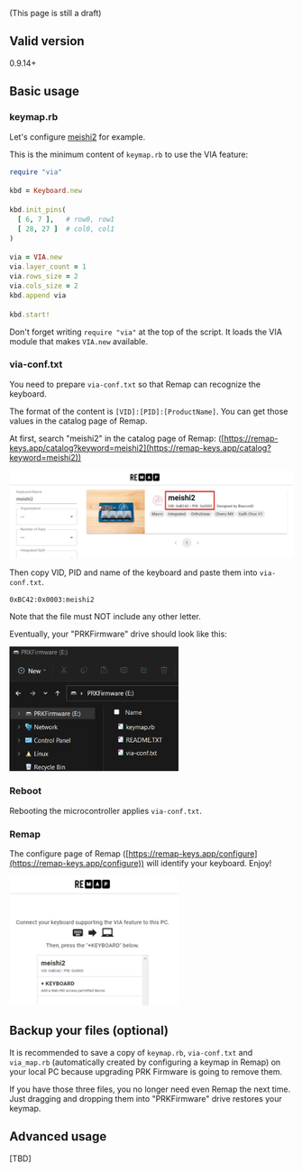 (This page is still a draft)

## Valid version

0.9.14+

## Basic usage

### keymap.rb

Let's configure [meishi2](https://github.com/picoruby/prk_meishi2) for example.

This is the minimum content of `keymap.rb` to use the VIA feature:

```ruby
require "via"

kbd = Keyboard.new

kbd.init_pins(
  [ 6, 7 ],   # row0, row1
  [ 28, 27 ]  # col0, col1
)

via = VIA.new
via.layer_count = 1
via.rows_size = 2
via.cols_size = 2
kbd.append via

kbd.start!
```

Don't forget writing `require "via"` at the top of the script.
It loads the VIA module that makes `VIA.new` available.

### via-conf.txt

You need to prepare `via-conf.txt` so that Remap can recognize the keyboard.

The format of the content is `[VID]:[PID]:[ProductName]`.
You can get those values in the catalog page of Remap.

At first, search "meishi2" in the catalog page of Remap: ([https://remap-keys.app/catalog?keyword=meishi2](https://remap-keys.app/catalog?keyword=meishi2))

<img src="images/remap.png" width="600" />

Then copy VID, PID and name of the keyboard and paste them into `via-conf.txt`.

```
0xBC42:0x0003:meishi2
```

Note that the file must NOT include any other letter.

Eventually, your "PRKFirmware" drive should look like this:

<img src="images/via-conf.png" width="300" />

### Reboot

Rebooting the microcontroller applies `via-conf.txt`.

### Remap

The configure page of Remap ([https://remap-keys.app/configure](https://remap-keys.app/configure)) will identify your keyboard. Enjoy!

<img src="images/remap2.png" width="300" />

## Backup your files (optional)

It is recommended to save a copy of `keymap.rb`, `via-conf.txt` and `via_map.rb` (automatically created by configuring a keymap in Remap) on your local PC because upgrading PRK Firmware is going to remove them.

If you have those three files, you no longer need even Remap the next time. Just dragging and dropping them into "PRKFirmware" drive restores your keymap.

## Advanced usage

[TBD]

